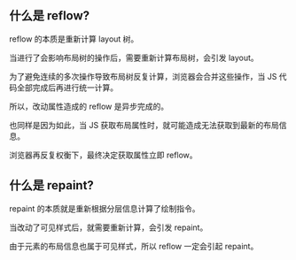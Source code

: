 ## 什么是 reflow?

reflow 的本质是重新计算 layout 树。

当进行了会影响布局树的操作后，需要重新计算布局树，会引发 layout。

为了避免连续的多次操作导致布局树反复计算，浏览器会合并这些操作，当 JS 代码全部完成后再进行统一计算。

所以，改动属性造成的 reflow 是异步完成的。

也同样是因为如此，当 JS 获取布局属性时，就可能造成无法获取到最新的布局信息。

浏览器再反复权衡下，最终决定获取属性立即 reflow。

## 什么是 repaint?

repaint 的本质就是重新根据分层信息计算了绘制指令。

当改动了可见样式后，就需要重新计算，会引发 repaint。

由于元素的布局信息也属于可见样式，所以 reflow 一定会引起 repaint。
